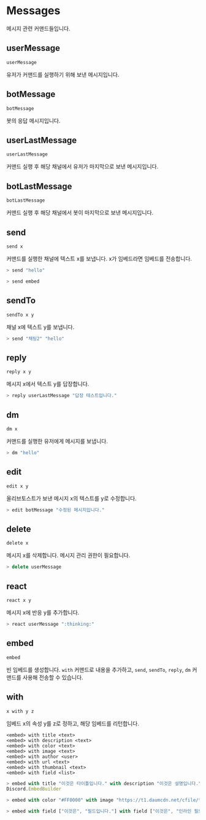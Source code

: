 # Messages

메시지 관련 커맨드들입니다.

## userMessage

`userMessage`

유저가 커맨드를 실행하기 위해 보낸 메시지입니다.

## botMessage

`botMessage`

봇의 응답 메시지입니다.

## userLastMessage

`userLastMessage`

커맨드 실행 후 해당 채널에서 유저가 마지막으로 보낸 메시지입니다.

## botLastMessage

`botLastMessage`

커맨드 실행 후 해당 채널에서 봇이 마지막으로 보낸 메시지입니다.

## send

`send x`

커맨드를 실행한 채널에 텍스트 x를 보냅니다. x가 임베드라면 임베드를 전송합니다.

```js
> send "hello"

> send embed

```

## sendTo

`sendTo x y`

채널 x에 텍스트 y를 보냅니다.

```js
> send "채팅2" "hello"

```

## reply

`reply x y`

메시지 x에서 텍스트 y를 답장합니다.

```js
> reply userLastMessage "답장 테스트입니다."

```

## dm

`dm x`

커맨드를 실행한 유저에게 메시지를 보냅니다.

```js
> dm "hello"

```

## edit

`edit x y`

올리브토스트가 보낸 메시지 x의 텍스트를 y로 수정합니다.

```js
> edit botMessage "수정된 메시지입니다."

```

## delete

`delete x`

메시지 x를 삭제합니다. 메시지 관리 권한이 필요합니다.

```js
> delete userMessage

```

## react

`react x y`

메시지 x에 반응 y를 추가합니다.

```js
> react userMessage ":thinking:"

```

## embed

`embed`

빈 임베드를 생성합니다. `with` 커맨드로 내용을 추가하고, `send`, `sendTo`, `reply`, `dm` 커맨드를 사용해 전송할 수 있습니다.

## with

`x with y z`

임베드 x의 속성 y를 z로 정하고, 해당 임베드를 리턴합니다.

`<embed> with title <text>`   
`<embed> with description <text>`   
`<embed> with color <text>`   
`<embed> with image <text>`   
`<embed> with author <user>`   
`<embed> with url <text>`   
`<embed> with thumbnail <text>`   
`<embed> with field <list>`

```js
> embed with title "이것은 타이틀입니다." with description "이것은 설명입니다." with url "https://google.com"
Discord.EmbedBuilder

> embed with color "#FF0000" with image "https://t1.daumcdn.net/cfile/tistory/2668164B5880AFD514" with author "OliveToast" with thumbnail "https://t1.daumcdn.net/cfile/tistory/2668164B5880AFD514"

> embed with field ["이것은", "필드입니다."] with field ["이것은", "인라인 필드입니다.", true] with field ["이것도", "인라인 필드입니다.", true] with field ["이것은", "인라인 필드가 아닙니다.", false]
```